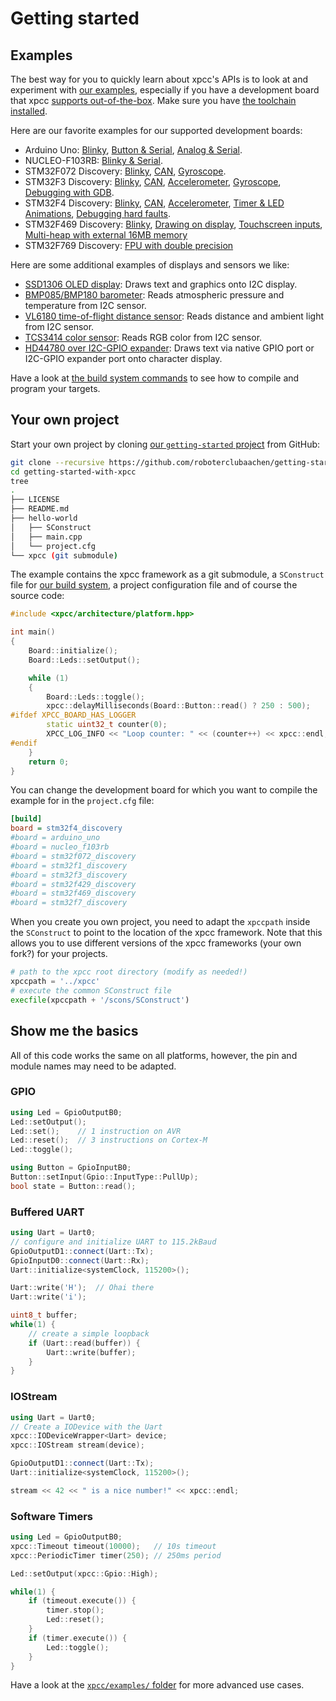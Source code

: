 # Getting started

## Examples

The best way for you to quickly learn about xpcc's APIs is to look at and experiment with [our examples][examples], especially if you have a development board that xpcc [supports out-of-the-box](../#supported-hardware).
Make sure you have [the toolchain installed](../installation).

Here are our favorite examples for our supported development boards:

- Arduino Uno:
[Blinky](https://github.com/roboterclubaachen/xpcc/blob/develop/examples/arduino_uno/basic/blink/main.cpp),
[Button & Serial](https://github.com/roboterclubaachen/xpcc/blob/develop/examples/arduino_uno/basic/digital_read_serial/main.cpp),
[Analog & Serial](https://github.com/roboterclubaachen/xpcc/blob/develop/examples/arduino_uno/basic/read_analog_voltage/main.cpp).
- NUCLEO-F103RB:
[Blinky & Serial](https://github.com/roboterclubaachen/xpcc/blob/develop/examples/nucleo_f103rb/blink/main.cpp).
- STM32F072 Discovery:
[Blinky](https://github.com/roboterclubaachen/xpcc/blob/develop/examples/stm32f072_discovery/blink/main.cpp),
[CAN](https://github.com/roboterclubaachen/xpcc/blob/develop/examples/stm32f072_discovery/can/main.cpp),
[Gyroscope](https://github.com/roboterclubaachen/xpcc/blob/develop/examples/stm32f072_discovery/rotation/main.cpp).
- STM32F3 Discovery:
[Blinky](https://github.com/roboterclubaachen/xpcc/blob/develop/examples/stm32f3_discovery/blink/main.cpp),
[CAN](https://github.com/roboterclubaachen/xpcc/blob/develop/examples/stm32f3_discovery/can/main.cpp),
[Accelerometer](https://github.com/roboterclubaachen/xpcc/blob/develop/examples/stm32f3_discovery/accelerometer/main.cpp),
[Gyroscope](https://github.com/roboterclubaachen/xpcc/blob/develop/examples/stm32f3_discovery/rotation/main.cpp),
[Debugging with GDB](https://github.com/roboterclubaachen/xpcc/tree/develop/examples/stm32f3_discovery/gdb).
- STM32F4 Discovery:
[Blinky](https://github.com/roboterclubaachen/xpcc/blob/develop/examples/stm32f4_discovery/blink/main.cpp),
[CAN](https://github.com/roboterclubaachen/xpcc/blob/develop/examples/stm32f4_discovery/can/main.cpp),
[Accelerometer](https://github.com/roboterclubaachen/xpcc/blob/develop/examples/stm32f4_discovery/accelerometer/main.cpp),
[Timer & LED Animations](https://github.com/roboterclubaachen/xpcc/blob/develop/examples/stm32f4_discovery/timer/main.cpp),
[Debugging hard faults](https://github.com/roboterclubaachen/xpcc/blob/develop/examples/stm32f4_discovery/hard_fault/main.cpp).
- STM32F469 Discovery:
[Blinky](https://github.com/roboterclubaachen/xpcc/blob/develop/examples/stm32f469_discovery/blink/main.cpp),
[Drawing on display](https://github.com/roboterclubaachen/xpcc/blob/develop/examples/stm32f469_discovery/display/main.cpp),
[Touchscreen inputs](https://github.com/roboterclubaachen/xpcc/blob/develop/examples/stm32f469_discovery/touchscreen/main.cpp),
[Multi-heap with external 16MB memory](https://github.com/roboterclubaachen/xpcc/blob/develop/examples/stm32f469_discovery/tlsf-allocator/main.cpp)
- STM32F769 Discovery:
[FPU with double precision](https://github.com/roboterclubaachen/xpcc/blob/develop/examples/stm32f769i_discovery/blink/main.cpp)


Here are some additional examples of displays and sensors we like:

- [SSD1306 OLED display](https://github.com/roboterclubaachen/xpcc/blob/develop/examples/stm32f4_discovery/oled_display/main.cpp): Draws text and graphics onto I2C display.
- [BMP085/BMP180 barometer](https://github.com/roboterclubaachen/xpcc/blob/develop/examples/stm32f4_discovery/barometer_bmp085_bmp180/main.cpp): Reads atmospheric pressure and temperature from I2C sensor.
- [VL6180 time-of-flight distance sensor](https://github.com/roboterclubaachen/xpcc/blob/develop/examples/stm32f4_discovery/distance_vl6180/main.cpp): Reads distance and ambient light from I2C sensor.
- [TCS3414 color sensor](https://github.com/roboterclubaachen/xpcc/blob/develop/examples/stm32f4_discovery/colour_tcs3414/main.cpp): Reads RGB color from I2C sensor.
- [HD44780 over I2C-GPIO expander](https://github.com/roboterclubaachen/xpcc/blob/develop/examples/stm32f4_discovery/display/hd44780/main.cpp): Draws text via native GPIO port or I2C-GPIO expander port onto character display.

Have a look at [the build system commands](../reference/build-system/#build-commands) to see how
to compile and program your targets.


## Your own project

Start your own project by cloning [our `getting-started` project][getting-started] from GitHub:

```sh
git clone --recursive https://github.com/roboterclubaachen/getting-started-with-xpcc.git
cd getting-started-with-xpcc
tree
.
├── LICENSE
├── README.md
├── hello-world
│   ├── SConstruct
│   ├── main.cpp
│   └── project.cfg
└── xpcc (git submodule)
```

The example contains the xpcc framework as a git submodule, a `SConstruct` file for [our build system](../reference/build-system/#build-commands),
a project configuration file and of course the source code:

```cpp
#include <xpcc/architecture/platform.hpp>

int main()
{
    Board::initialize();
    Board::Leds::setOutput();

    while (1)
    {
        Board::Leds::toggle();
        xpcc::delayMilliseconds(Board::Button::read() ? 250 : 500);
#ifdef XPCC_BOARD_HAS_LOGGER
        static uint32_t counter(0);
        XPCC_LOG_INFO << "Loop counter: " << (counter++) << xpcc::endl;
#endif
    }
    return 0;
}
```

You can change the development board for which you want to compile the example
for in the `project.cfg` file:

```ini
[build]
board = stm32f4_discovery
#board = arduino_uno
#board = nucleo_f103rb
#board = stm32f072_discovery
#board = stm32f1_discovery
#board = stm32f3_discovery
#board = stm32f429_discovery
#board = stm32f469_discovery
#board = stm32f7_discovery
```

When you create you own project, you need to adapt the `xpccpath` inside the
`SConstruct` to point to the location of the xpcc framework.
Note that this allows you to use different versions of the xpcc frameworks
(your own fork?) for your projects.

```python
# path to the xpcc root directory (modify as needed!)
xpccpath = '../xpcc'
# execute the common SConstruct file
execfile(xpccpath + '/scons/SConstruct')
```

## Show me the basics

All of this code works the same on all platforms, however, the pin and module
names may need to be adapted.

### GPIO

```cpp
using Led = GpioOutputB0;
Led::setOutput();
Led::set();    // 1 instruction on AVR
Led::reset();  // 3 instructions on Cortex-M
Led::toggle();

using Button = GpioInputB0;
Button::setInput(Gpio::InputType::PullUp);
bool state = Button::read();
```

### Buffered UART

```cpp
using Uart = Uart0;
// configure and initialize UART to 115.2kBaud
GpioOutputD1::connect(Uart::Tx);
GpioInputD0::connect(Uart::Rx);
Uart::initialize<systemClock, 115200>();

Uart::write('H');  // Ohai there
Uart::write('i');

uint8_t buffer;
while(1) {
    // create a simple loopback
    if (Uart::read(buffer)) {
        Uart::write(buffer);
    }
}
```

### IOStream

```cpp
using Uart = Uart0;
// Create a IODevice with the Uart
xpcc::IODeviceWrapper<Uart> device;
xpcc::IOStream stream(device);

GpioOutputD1::connect(Uart::Tx);
Uart::initialize<systemClock, 115200>();

stream << 42 << " is a nice number!" << xpcc::endl;
```

### Software Timers

```cpp
using Led = GpioOutputB0;
xpcc::Timeout timeout(10000);   // 10s timeout
xpcc::PeriodicTimer timer(250); // 250ms period

Led::setOutput(xpcc::Gpio::High);

while(1) {
    if (timeout.execute()) {
        timer.stop();
        Led::reset();
    }
    if (timer.execute()) {
        Led::toggle();
    }
}
```

Have a look at the [`xpcc/examples/` folder][examples] for more advanced use cases.

[doxygen]: http://xpcc.io/api/modules.html
[examples]: https://github.com/roboterclubaachen/xpcc/tree/develop/examples



[getting-started]: https://github.com/roboterclubaachen/getting-started-with-xpcc
[examples]: https://github.com/roboterclubaachen/xpcc/tree/develop/examples
